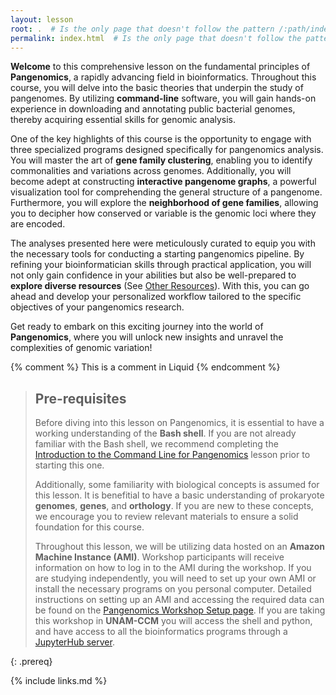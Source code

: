 ```yaml
---
layout: lesson
root: .  # Is the only page that doesn't follow the pattern /:path/index.html
permalink: index.html  # Is the only page that doesn't follow the pattern /:path/index.html
---
```



**Welcome** to this comprehensive lesson on the fundamental principles of **Pangenomics**, a rapidly advancing field in bioinformatics. Throughout this course, you will delve into the basic theories that underpin the study of pangenomes. By utilizing **command-line** software, you will gain hands-on experience in downloading and annotating public bacterial genomes, thereby acquiring essential skills for genomic analysis.  

One of the key highlights of this course is the opportunity to engage with three specialized programs designed specifically for pangenomics analysis. You will master the art of **gene family clustering**, enabling you to identify commonalities and variations across genomes. Additionally, you will become adept at constructing **interactive pangenome graphs**, a powerful visualization tool for comprehending the general structure of a pangenome. Furthermore, you will explore the **neighborhood of gene families**, allowing you to decipher how conserved or variable is the genomic loci where they are encoded.  

The analyses presented here were meticulously curated to equip you with the necessary tools for conducting a starting pangenomics pipeline. By refining your bioinformatician skills through practical application, you will not only gain confidence in your abilities but also be well-prepared to **explore diverse resources** (See [Other Resources](https://paumayell.github.io/pangenomics/07-other-resources/index.html)). With this, you can go ahead and develop your personalized workflow tailored to the specific objectives of your pangenomics research.   

Get ready to embark on this exciting journey into the world of **Pangenomics**, where you will unlock new insights and unravel the complexities of genomic variation!


<!-- this is an html comment -->

{% comment %} This is a comment in Liquid {% endcomment %}

> ## Pre-requisites
>
> Before diving into this lesson on Pangenomics, it is essential to have a working understanding of the **Bash shell**. If you are not already familiar with the  Bash shell, we recommend completing the [Introduction to the Command Line for Pangenomics](https://czirion.github.io/shell-pangenomics/) lesson prior to starting this one. 
> 
> Additionally, some familiarity with biological concepts is assumed for this lesson. It is benefitial to have a basic understanding of prokaryote **genomes**, **genes**, and **orthology**. If you are new to these concepts, we encourage you to review relevant materials to ensure a solid foundation for this course. 
> 
> Throughout this lesson, we will be utilizing data hosted on an **Amazon Machine Instance (AMI)**. Workshop participants will receive information on how to log in to the AMI during the workshop. If you are studying independently, you will need to set up your own AMI or install the necessary programs on you personal computer. Detailed instructions on setting up an AMI and accessing the required data can be found on the [Pangenomics Workshop Setup page](https://czirion.github.io/pangenomics-workshop/setup.html). If you are taking this workshop in **UNAM-CCM** you will access the shell and python, and have access to all the bioinformatics programs through a [JupyterHub server](https://czirion.github.io/pangenomics-workshop/setup.html#connection-to-jupyterhub-notebooks-and-terminal).
>
{: .prereq}

{% include links.md %}
